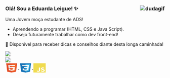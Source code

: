 ### Olá! Sou a Eduarda Leigue! ✨  <img align="right" alt="dudagif" src="https://github.com/leigueed/leigueed/assets/157442206/c4937c86-6078-4a3b-a5fb-06b4e33c07a0">

Uma Jovem moça estudante de ADS!

- Aprendendo a programar (HTML, CSS e Java Script).
- Desejo futuramente trabalhar como dev front-end!

📧 Disponível para receber dicas e conselhos diante desta longa caminhada! 

<div>
  <a href="https://instagram.com/leigueed" target="_blank"><img src="https://img.shields.io/badge/-Instagram-%23E4405F?style=for-the-badge&logo=instagram&logoColor=white" target="_blank"></a>
</div>

<div>
  <a href="https://github.com/leigueed">
    <img width="50%" src="https://github-readme-stats.vercel.app/api?username=leigueed&show_icons=true&theme=merko&include_all_commits=true&count_private=true"/>
</div>

<div>
  <img align="center" alt="duda-HTML" height="30" width="40" src="https://raw.githubusercontent.com/devicons/devicon/master/icons/html5/html5-original.svg"/>
  <img align="center" alt="duda-CSS" height="30" width="40" src="https://raw.githubusercontent.com/devicons/devicon/master/icons/css3/css3-original.svg"/>
   <img align="center" alt="duda-Js" height="30" width="40" src="https://raw.githubusercontent.com/devicons/devicon/master/icons/javascript/javascript-plain.svg"/>
</div>
